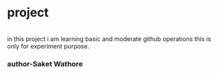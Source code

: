 # project
<br>
in this project i am learning basic and moderate github operations this is only for experiment purpose.
<br>
<h3>author-Saket Wathore</h3>
